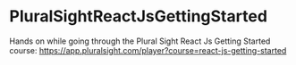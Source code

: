 # PluralSightReactJsGettingStarted
Hands on while going through the Plural Sight React Js Getting Started course: https://app.pluralsight.com/player?course=react-js-getting-started
